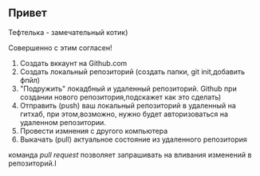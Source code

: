 ## Привет

Тефтелька - замечательный котик)

Совершенно с этим согласен!

1. Создать вккаунт на Github.com
2. Создать локальный репозиторий (создать папки, git init,добавить фпйл)
3. "Подружить" локадбный и удаленный репозиторий. Github при создании нового репозитория,подскажет как это сделать)
4. Отправить (push) ваш локальный репозиторий в удаленный на гитхаб, при этом,возможно, нужно будет авторизоваться на удаленном репозитории.
5. Провести измнения с другого компьютера
6. Выкачать (pull) актуальное состояние из удаленного репозитория

команда _*pull request*_ позволяет запрашивать на вливания изменений в репозиторий.I
